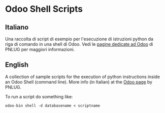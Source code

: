 # Odoo Shell Scripts

## Italiano

Una raccolta di script di esempio per l'esecuzione di istruzioni python
da riga di comando in una shell di Odoo. Vedi le
[pagine dedicate ad Odoo](http://wiki.pnlug.it/index.php?title=Odoo_shell)
di PNLUG per maggiori informazioni.

## English

A collection of sample scripts for the execution of python instructions
inside an Odoo Shell (command line). More info (in Italian) at the
[Odoo page](http://wiki.pnlug.it/index.php?title=Odoo_shell) by PNLUG.

To run a script do something like:

    odoo-bin shell -d databasename < scriptname

